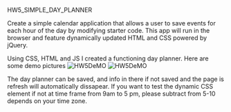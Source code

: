 HW5_SIMPLE_DAY_PLANNER

Create a simple calendar application that allows a user to save events for each hour of the day by modifying starter code. This app will run in the browser and feature dynamically updated HTML and CSS powered by jQuery.

Using CSS, HTML and JS I created a functioning day planner. Here are some demo pictures
![HW5DeMO](.HW5_1.png)
![HW5DeMO](.HW5_2.png)

The day planner can be saved, and info in there if not saved and the page is refresh will automatically dissapear. 
If you want to test the dynamic CSS element if not at time frame from 9am to 5 pm, please subtract from 5-10 depends on your time zone. 